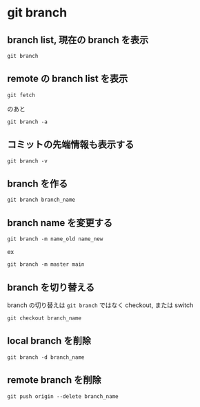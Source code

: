 
# git branch


## branch list, 現在の branch を表示

```
git branch
```


## remote の branch list を表示

```
git fetch
```

のあと

```
git branch -a
```


## コミットの先端情報も表示する

```
git branch -v
```


## branch を作る

```
git branch branch_name
```


## branch name を変更する

```
git branch -m name_old name_new
```

ex

```
git branch -m master main
```


## branch を切り替える

branch の切り替えは `git branch` ではなく checkout, または switch

```
git checkout branch_name
```


## local branch を削除

```
git branch -d branch_name
```


## remote branch を削除

```
git push origin --delete branch_name
```



